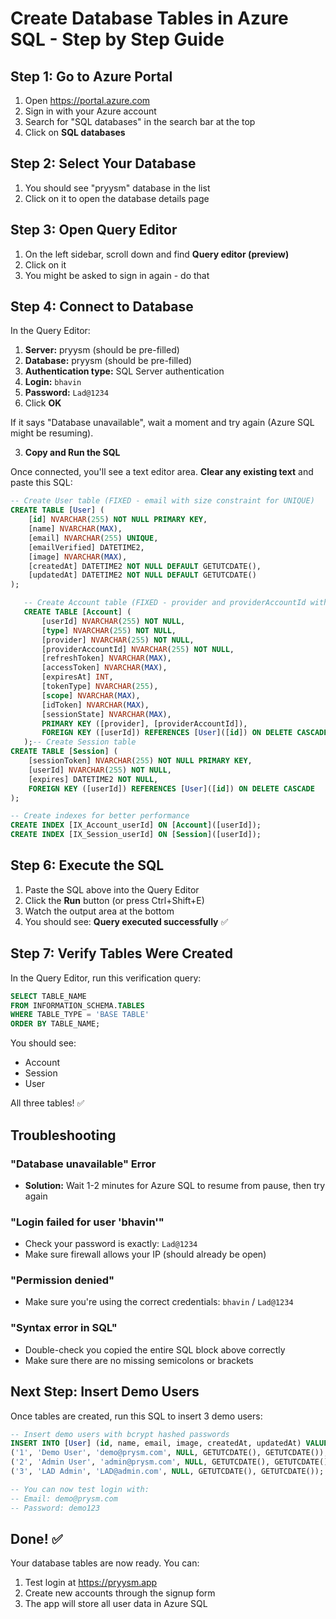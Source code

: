 # Create Database Tables in Azure SQL - Step by Step Guide

## Step 1: Go to Azure Portal

1. Open https://portal.azure.com
2. Sign in with your Azure account
3. Search for "SQL databases" in the search bar at the top
4. Click on **SQL databases**

## Step 2: Select Your Database

1. You should see "pryysm" database in the list
2. Click on it to open the database details page

## Step 3: Open Query Editor

1. On the left sidebar, scroll down and find **Query editor (preview)**
2. Click on it
3. You might be asked to sign in again - do that

## Step 4: Connect to Database

In the Query Editor:
1. **Server:** pryysm (should be pre-filled)
2. **Database:** pryysm (should be pre-filled)
3. **Authentication type:** SQL Server authentication
4. **Login:** `bhavin`
5. **Password:** `Lad@1234`
6. Click **OK**

If it says "Database unavailable", wait a moment and try again (Azure SQL might be resuming).

3. **Copy and Run the SQL**

Once connected, you'll see a text editor area. **Clear any existing text** and paste this SQL:

```sql
-- Create User table (FIXED - email with size constraint for UNIQUE)
CREATE TABLE [User] (
    [id] NVARCHAR(255) NOT NULL PRIMARY KEY,
    [name] NVARCHAR(MAX),
    [email] NVARCHAR(255) UNIQUE,
    [emailVerified] DATETIME2,
    [image] NVARCHAR(MAX),
    [createdAt] DATETIME2 NOT NULL DEFAULT GETUTCDATE(),
    [updatedAt] DATETIME2 NOT NULL DEFAULT GETUTCDATE()
);

   -- Create Account table (FIXED - provider and providerAccountId with size constraints)
   CREATE TABLE [Account] (
       [userId] NVARCHAR(255) NOT NULL,
       [type] NVARCHAR(255) NOT NULL,
       [provider] NVARCHAR(255) NOT NULL,
       [providerAccountId] NVARCHAR(255) NOT NULL,
       [refreshToken] NVARCHAR(MAX),
       [accessToken] NVARCHAR(MAX),
       [expiresAt] INT,
       [tokenType] NVARCHAR(255),
       [scope] NVARCHAR(MAX),
       [idToken] NVARCHAR(MAX),
       [sessionState] NVARCHAR(MAX),
       PRIMARY KEY ([provider], [providerAccountId]),
       FOREIGN KEY ([userId]) REFERENCES [User]([id]) ON DELETE CASCADE
   );-- Create Session table
CREATE TABLE [Session] (
    [sessionToken] NVARCHAR(255) NOT NULL PRIMARY KEY,
    [userId] NVARCHAR(255) NOT NULL,
    [expires] DATETIME2 NOT NULL,
    FOREIGN KEY ([userId]) REFERENCES [User]([id]) ON DELETE CASCADE
);

-- Create indexes for better performance
CREATE INDEX [IX_Account_userId] ON [Account]([userId]);
CREATE INDEX [IX_Session_userId] ON [Session]([userId]);
```

## Step 6: Execute the SQL

1. Paste the SQL above into the Query Editor
2. Click the **Run** button (or press Ctrl+Shift+E)
3. Watch the output area at the bottom
4. You should see: **Query executed successfully** ✅

## Step 7: Verify Tables Were Created

In the Query Editor, run this verification query:

```sql
SELECT TABLE_NAME 
FROM INFORMATION_SCHEMA.TABLES 
WHERE TABLE_TYPE = 'BASE TABLE'
ORDER BY TABLE_NAME;
```

You should see:
- Account
- Session
- User

All three tables! ✅

## Troubleshooting

### "Database unavailable" Error
- **Solution:** Wait 1-2 minutes for Azure SQL to resume from pause, then try again

### "Login failed for user 'bhavin'"
- Check your password is exactly: `Lad@1234`
- Make sure firewall allows your IP (should already be open)

### "Permission denied"
- Make sure you're using the correct credentials: `bhavin` / `Lad@1234`

### "Syntax error in SQL"
- Double-check you copied the entire SQL block above correctly
- Make sure there are no missing semicolons or brackets

## Next Step: Insert Demo Users

Once tables are created, run this SQL to insert 3 demo users:

```sql
-- Insert demo users with bcrypt hashed passwords
INSERT INTO [User] (id, name, email, image, createdAt, updatedAt) VALUES
('1', 'Demo User', 'demo@prysm.com', NULL, GETUTCDATE(), GETUTCDATE()),
('2', 'Admin User', 'admin@prysm.com', NULL, GETUTCDATE(), GETUTCDATE()),
('3', 'LAD Admin', 'LAD@admin.com', NULL, GETUTCDATE(), GETUTCDATE());

-- You can now test login with:
-- Email: demo@prysm.com
-- Password: demo123
```

## Done! ✅

Your database tables are now ready. You can:
1. Test login at https://pryysm.app
2. Create new accounts through the signup form
3. The app will store all user data in Azure SQL

